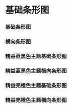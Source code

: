 # 基础条形图

### 基础条形图

<preview path="../examples/default/BaseInterval.vue" title="基础样式" description=""></preview>

### 横向条形图

<preview path="../examples/default/TransposeRowInterval.vue" title="基础样式" description=""></preview>

### 精益蓝黑色主题基础条形图

<preview path="../examples/blue-dark/BaseInterval.vue" title="基础样式" description=""></preview>

### 精益蓝黑色主题横向条形图

<preview path="../examples/blue-dark/TransposeRowInterval.vue" title="基础样式" description=""></preview>

### 精益亮橙色主题基础条形图

<preview path="../examples/light-orange/BaseInterval.vue" title="基础样式" description=""></preview>

### 精益亮橙色主题横向条形图

<preview path="../examples/light-orange/TransposeRowInterval.vue" title="基础样式" description=""></preview>
